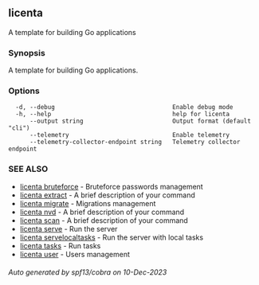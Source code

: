 ## licenta

A template for building Go applications

### Synopsis

A template for building Go applications.

### Options

```
  -d, --debug                                 Enable debug mode
  -h, --help                                  help for licenta
      --output string                         Output format (default "cli")
      --telemetry                             Enable telemetry
      --telemetry-collector-endpoint string   Telemetry collector endpoint
```

### SEE ALSO

* [licenta bruteforce](licenta_bruteforce.md)	 - Bruteforce passwords management
* [licenta extract](licenta_extract.md)	 - A brief description of your command
* [licenta migrate](licenta_migrate.md)	 - Migrations management
* [licenta nvd](licenta_nvd.md)	 - A brief description of your command
* [licenta scan](licenta_scan.md)	 - A brief description of your command
* [licenta serve](licenta_serve.md)	 - Run the server
* [licenta servelocaltasks](licenta_servelocaltasks.md)	 - Run the server with local tasks
* [licenta tasks](licenta_tasks.md)	 - Run tasks
* [licenta user](licenta_user.md)	 - Users management

###### Auto generated by spf13/cobra on 10-Dec-2023
